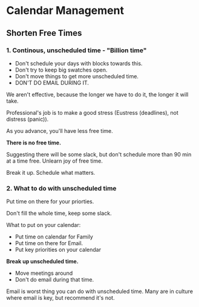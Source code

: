 # Calendar Management 

## Shorten Free Times

### 1. Continous, unscheduled time - "Billion time"
  - Don't schedule your days with blocks towards this.
  - Don't try to keep big swatches open.
  - Don't move things to get more unscheduled time. 
  - DON'T DO EMAIL DURING IT.

We aren't effective, because the longer we have to do it, the longer it will take. 

Professional's job is to make a good stress (Eustress (deadlines), not distress (panic)). 

As you advance, you'll have less free time.

**There is no free time.**

Suggesting there will be some slack, but don't schedule more than 90 min at a time free. Unlearn joy of free time.

Break it up. Schedule what matters. 

### 2. What to do with unscheduled time

Put time on there for your priorties. 

Don't fill the whole time, keep some slack. 

What to put on your calendar: 
- Put time on calendar for Family
- Put time on there for Email.
- Put key priorities on your calendar

**Break up unscheduled time.**
 - Move meetings around
 - Don't do email during that time.
 
 Email is worst thing you can do with unscheduled time. 
 Many are in culture where email is key, but recommend it's not. 

